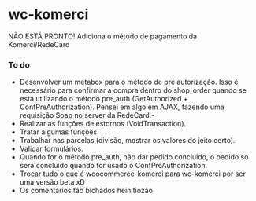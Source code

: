 # wc-komerci
NÃO ESTÁ PRONTO! Adiciona o método de pagamento da Komerci/RedeCard

### To do ###

- Desenvolver um metabox para o método de pré autorização. Isso é necessário para confirmar a compra dentro do shop_order quando se está utilizando o método pre_auth (GetAuthorized + ConfPreAuthorization). Pensei em algo em AJAX, fazendo uma requisição Soap no server da RedeCard.- 
- Realizar as funções de estornos (VoidTransaction).
- Tratar algumas funções.
- Trabalhar nas parcelas (divisão, mostrar os valores do jeito certo).
- Validar formulários.
- Quando for o método pre_auth, não dar pedido concluido, o pedido só será concluido quando for usado o ConfPreAuthorization.
- Trocar tudo o que é woocommerce-komerci para wc-komerci por ser uma versão beta xD
- Os comentários tão bichados hein tiozão
